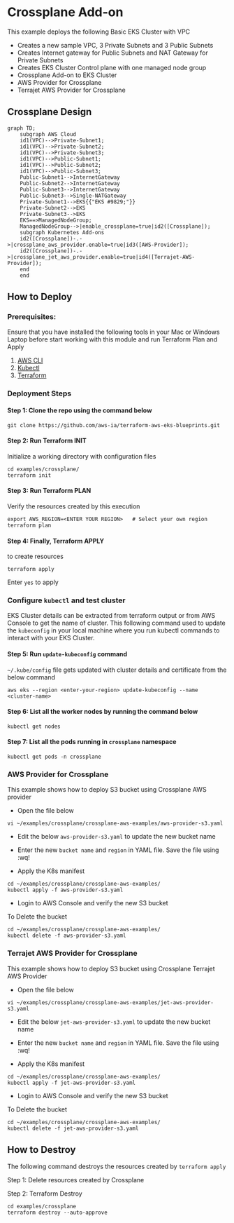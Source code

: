 # Crossplane Add-on

This example deploys the following Basic EKS Cluster with VPC

- Creates a new sample VPC, 3 Private Subnets and 3 Public Subnets
- Creates Internet gateway for Public Subnets and NAT Gateway for Private Subnets
- Creates EKS Cluster Control plane with one managed node group
- Crossplane Add-on to EKS Cluster
- AWS Provider for Crossplane
- Terrajet AWS Provider for Crossplane

## Crossplane Design

```mermaid
graph TD;
    subgraph AWS Cloud
    id1(VPC)-->Private-Subnet1;
    id1(VPC)-->Private-Subnet2;
    id1(VPC)-->Private-Subnet3;
    id1(VPC)-->Public-Subnet1;
    id1(VPC)-->Public-Subnet2;
    id1(VPC)-->Public-Subnet3;
    Public-Subnet1-->InternetGateway
    Public-Subnet2-->InternetGateway
    Public-Subnet3-->InternetGateway
    Public-Subnet3-->Single-NATGateway
    Private-Subnet1-->EKS{{"EKS #9829;"}}
    Private-Subnet2-->EKS
    Private-Subnet3-->EKS
    EKS==>ManagedNodeGroup;
    ManagedNodeGroup-->|enable_crossplane=true|id2([Crossplane]);
    subgraph Kubernetes Add-ons
    id2([Crossplane])-.->|crossplane_aws_provider.enable=true|id3([AWS-Provider]);
    id2([Crossplane])-.->|crossplane_jet_aws_provider.enable=true|id4([Terrajet-AWS-Provider]);
    end
    end
```

## How to Deploy

### Prerequisites:

Ensure that you have installed the following tools in your Mac or Windows Laptop before start working with this module and run Terraform Plan and Apply

1. [AWS CLI](https://docs.aws.amazon.com/cli/latest/userguide/install-cliv2.html)
2. [Kubectl](https://Kubernetes.io/docs/tasks/tools/)
3. [Terraform](https://learn.hashicorp.com/tutorials/terraform/install-cli)

### Deployment Steps

#### Step 1: Clone the repo using the command below

```shell script
git clone https://github.com/aws-ia/terraform-aws-eks-blueprints.git
```

#### Step 2: Run Terraform INIT

Initialize a working directory with configuration files

```shell script
cd examples/crossplane/
terraform init
```

#### Step 3: Run Terraform PLAN

Verify the resources created by this execution

```shell script
export AWS_REGION=<ENTER YOUR REGION>   # Select your own region
terraform plan
```

#### Step 4: Finally, Terraform APPLY

to create resources

```shell script
terraform apply
```

Enter `yes` to apply

### Configure `kubectl` and test cluster

EKS Cluster details can be extracted from terraform output or from AWS Console to get the name of cluster.
This following command used to update the `kubeconfig` in your local machine where you run kubectl commands to interact with your EKS Cluster.

#### Step 5: Run `update-kubeconfig` command

`~/.kube/config` file gets updated with cluster details and certificate from the below command

```shell script
aws eks --region <enter-your-region> update-kubeconfig --name <cluster-name>
```

#### Step 6: List all the worker nodes by running the command below

```shell script
kubectl get nodes
```

#### Step 7: List all the pods running in `crossplane` namespace

```shell script
kubectl get pods -n crossplane
```

### AWS Provider for Crossplane

This example shows how to deploy S3 bucket using Crossplane AWS provider

- Open the file below

```shell script
vi ~/examples/crossplane/crossplane-aws-examples/aws-provider-s3.yaml
```

- Edit the below `aws-provider-s3.yaml` to update the new bucket name

- Enter the new `bucket name` and `region` in YAML file. Save the file using :wq!

- Apply the K8s manifest

```shell script
cd ~/examples/crossplane/crossplane-aws-examples/
kubectl apply -f aws-provider-s3.yaml
```

- Login to AWS Console and verify the new S3 bucket

To Delete the bucket

```shell script
cd ~/examples/crossplane/crossplane-aws-examples/
kubectl delete -f aws-provider-s3.yaml
```

### Terrajet AWS Provider for Crossplane

This example shows how to deploy S3 bucket using Crossplane Terrajet AWS Provider

- Open the file below

```shell script
vi ~/examples/crossplane/crossplane-aws-examples/jet-aws-provider-s3.yaml
```

- Edit the below `jet-aws-provider-s3.yaml` to update the new bucket name

- Enter the new `bucket name` and `region` in YAML file. Save the file using :wq!

- Apply the K8s manifest

```shell script
cd ~/examples/crossplane/crossplane-aws-examples/
kubectl apply -f jet-aws-provider-s3.yaml
```

- Login to AWS Console and verify the new S3 bucket

To Delete the bucket

```shell script
cd ~/examples/crossplane/crossplane-aws-examples/
kubectl delete -f jet-aws-provider-s3.yaml
```

## How to Destroy

The following command destroys the resources created by `terraform apply`

Step 1: Delete resources created by Crossplane

Step 2: Terraform Destroy

```shell script
cd examples/crossplane
terraform destroy --auto-approve
```
